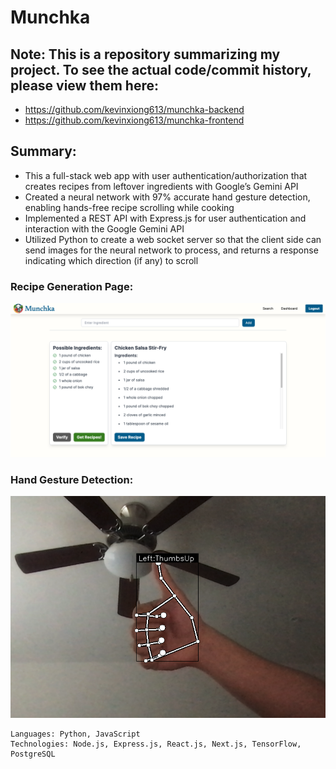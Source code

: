 # Munchka

## Note: This is a repository summarizing my project. To see the actual code/commit history, please view them here:
- https://github.com/kevinxiong613/munchka-backend
- https://github.com/kevinxiong613/munchka-frontend

## Summary:
- This a full-stack web app with user authentication/authorization that creates recipes from leftover ingredients with Google’s Gemini API
- Created a neural network with 97% accurate hand gesture detection, enabling hands-free recipe scrolling while cooking
- Implemented a REST API with Express.js for user authentication and interaction with the Google Gemini API
- Utilized Python to create a web socket server so that the client side can send images for the neural network to process, and returns a response indicating which direction (if any) to scroll

### Recipe Generation Page:
![alt text](https://raw.githubusercontent.com/kevinxiong613/munchka/main/recipeUI.png)

### Hand Gesture Detection:
![alt text](https://raw.githubusercontent.com/kevinxiong613/munchka/main/handDetect.png)

```text
Languages: Python, JavaScript
Technologies: Node.js, Express.js, React.js, Next.js, TensorFlow, PostgreSQL
